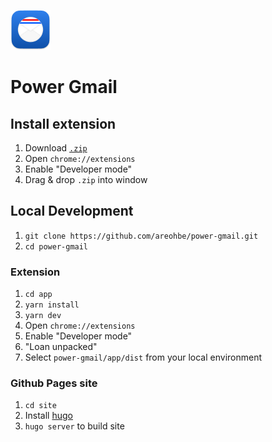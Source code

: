 ![Power Gmail app icon](https://github.com/areohbe/power-gmail/blob/main/src/icon/icon64.png?raw=true)

# Power Gmail

## Install extension
1. Download [`.zip`](https://github.com/areohbe/power-gmail/releases/latest/download/power-gmail.zip)
2. Open `chrome://extensions`
3. Enable "Developer mode"
4. Drag & drop `.zip` into window

## Local Development
1. `git clone https://github.com/areohbe/power-gmail.git`
2. `cd power-gmail`

### Extension
1. `cd app`
2. `yarn install`
3. `yarn dev`
4. Open `chrome://extensions`
5. Enable "Developer mode"
6. "Loan unpacked"
7. Select `power-gmail/app/dist` from your local environment


### Github Pages site
1. `cd site`
2. Install [hugo](https://gohugo.io/getting-started/installing/)
3. `hugo server` to build site
